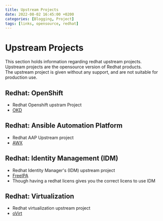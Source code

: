 ```yaml
---
title: Upstream Projects
date: 2022-08-02 16:45:00 +0200
categories: [Blogging, Project]
tags: [links, opensource, redhat]
---
```

# Upstream Projects

This section holds information regarding redhat upstream projects.  
Upstream projects are the opensource version of Redhat products.  
The upstream project is given without any support, and are not suitable for production use.  

## Redhat: OpenShift
- Redhat Openshift upstram Project
- [OKD](https://www.okd.io/)

## Redhat: Ansible Automation Platform
- Redhat AAP Upstream project
- [AWX](https://github.com/ansible/awx)

## Redhat: Identity Management (IDM)
- Redhat Identity Manager's (IDM) upstream project
- [FreeIPA](https://www.freeipa.org/page/Main_Page)
- Though having a redhat licens gives you the correct licens to use IDM

## Redhat: Virtualization
- Redhat virtualization upstream project
- [oVirt](https://www.ovirt.org/)
